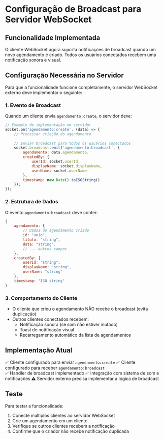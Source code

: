 # Configuração de Broadcast para Servidor WebSocket

## Funcionalidade Implementada

O cliente WebSocket agora suporta notificações de broadcast quando um novo agendamento é criado. Todos os usuários conectados recebem uma notificação sonora e visual.

## Configuração Necessária no Servidor

Para que a funcionalidade funcione completamente, o servidor WebSocket externo deve implementar o seguinte:

### 1. Evento de Broadcast

Quando um cliente envia `agendamento:create`, o servidor deve:

```javascript
// Exemplo de implementação no servidor
socket.on('agendamento:create', (data) => {
    // Processar criação do agendamento
    
    // Enviar broadcast para todos os usuários conectados
    socket.broadcast.emit('agendamento:broadcast', {
        agendamento: data.agendamento,
        createdBy: {
            userId: socket.userId,
            displayName: socket.displayName,
            userName: socket.userName
        },
        timestamp: new Date().toISOString()
    });
});
```

### 2. Estrutura de Dados

O evento `agendamento:broadcast` deve conter:

```javascript
{
    agendamento: {
        // Dados do agendamento criado
        id: "uuid",
        titulo: "string",
        data: "string",
        // ... outros campos
    },
    createdBy: {
        userId: "string",
        displayName: "string", 
        userName: "string"
    },
    timestamp: "ISO string"
}
```

### 3. Comportamento do Cliente

- O cliente que criou o agendamento NÃO recebe o broadcast (evita duplicação)
- Outros clientes conectados recebem:
  - Notificação sonora (se som não estiver mutado)
  - Toast de notificação visual
  - Recarregamento automático da lista de agendamentos

## Implementação Atual

✅ Cliente configurado para enviar `agendamento:create`
✅ Cliente configurado para receber `agendamento:broadcast`  
✅ Handler de broadcast implementado
✅ Integração com sistema de som e notificações
⚠️ Servidor externo precisa implementar a lógica de broadcast

## Teste

Para testar a funcionalidade:

1. Conecte múltiplos clientes ao servidor WebSocket
2. Crie um agendamento em um cliente
3. Verifique se outros clientes recebem a notificação
4. Confirme que o criador não recebe notificação duplicada